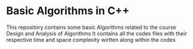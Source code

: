 # Basic Algorithms in C++

This repository contains some basic Algorithms related to the course Design and Analysis of Algorithms
It contains all the codes files with their respective time and space complexity wirtten along within the codes
